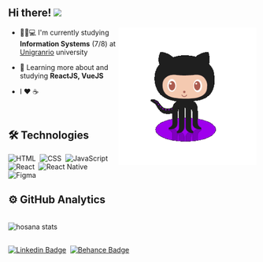 

## Hi there! <img src="https://raw.githubusercontent.com/kaueMarques/kaueMarques/master/hi.gif" width="30px">
<img width="280em" height="280em" align="right" src="https://github.com/hosanabarcelos/hosanabarcelos/blob/master/githubcat.gif?raw=true" />

- 👩‍🎓💻 I'm currently studying **Information Systems** (7/8) at [Unigranrio](http://www.unigranrio.com.br/) university

- 🌱 Learning more about and studying **ReactJS, VueJS**

-  I ❤️️ ☕ 
<br>

## 🛠  Technologies

![HTML](https://img.shields.io/badge/-HTML-1e0e2c?style=flat-square&logo=HTML5)&nbsp;
![CSS](https://img.shields.io/badge/-CSS-1e0e2c?style=flat-square&logo=CSS3&logoColor=1572B6)&nbsp;
![JavaScript](https://img.shields.io/badge/-JavaScript-1e0e2c?style=flat-square&logo=javascript)&nbsp;
![React](https://img.shields.io/badge/-React-1e0e2c?style=flat-square&logo=react)&nbsp;
![React Native](https://img.shields.io/badge/-React%20Native-1e0e2c?style=flat-square&logo=react)&nbsp;
![Figma](https://img.shields.io/badge/-Figma-1e0e2c?style=flat-square&logo=figma)&nbsp;

## ⚙️ GitHub Analytics
<br>

<img width="400em" src="https://github-readme-stats.vercel.app/api?username=hosanabarcelos&show_icons=true&icon_color=FFFFFF&theme=nightowl&hide=prs,issues&text_color=F4C9B0" alt="hosana stats"/>

##

[![Linkedin Badge](https://img.shields.io/badge/-Hosana%20Barcelos-blue?style=flat-square&logo=Linkedin&logoColor=white&link=https://www.linkedin.com/in/hosana-barcelos-8206731a1/)](https://www.linkedin.com/in/hosana-barcelos-8206731a1/)&nbsp; 
[![Behance Badge](https://img.shields.io/badge/-Hosana%20Barcelos-003ecb?style=flat-square&logo=Behance&logoColor=white&link=https://www.behance.net/hosanabarcelos)](https://www.behance.net/hosanabarcelos)&nbsp; 


<!--
<p align = "center"> 
  ✨ Profile views <br>
  <img src = "https://profile-counter.glitch.me/hosanabarcelos/count.svg" </p>
-->
